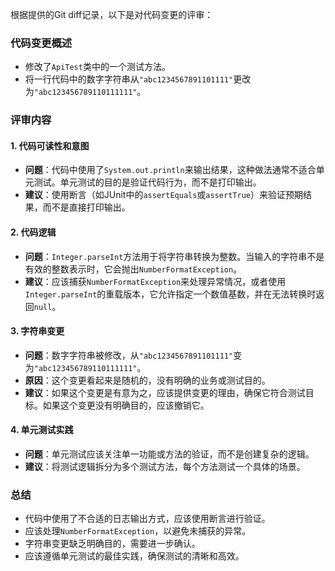 根据提供的Git diff记录，以下是对代码变更的评审：

### 代码变更概述
- 修改了`ApiTest`类中的一个测试方法。
- 将一行代码中的数字字符串从`"abc1234567891101111"`更改为`"abc123456789110111111"`。

### 评审内容

#### 1. 代码可读性和意图
- **问题**：代码中使用了`System.out.println`来输出结果，这种做法通常不适合单元测试。单元测试的目的是验证代码行为，而不是打印输出。
- **建议**：使用断言（如JUnit中的`assertEquals`或`assertTrue`）来验证预期结果，而不是直接打印输出。

#### 2. 代码逻辑
- **问题**：`Integer.parseInt`方法用于将字符串转换为整数。当输入的字符串不是有效的整数表示时，它会抛出`NumberFormatException`。
- **建议**：应该捕获`NumberFormatException`来处理异常情况，或者使用`Integer.parseInt`的重载版本，它允许指定一个数值基数，并在无法转换时返回`null`。

#### 3. 字符串变更
- **问题**：数字字符串被修改，从`"abc1234567891101111"`变为`"abc123456789110111111"`。
- **原因**：这个变更看起来是随机的，没有明确的业务或测试目的。
- **建议**：如果这个变更是有意为之，应该提供变更的理由，确保它符合测试目标。如果这个变更没有明确目的，应该撤销它。

#### 4. 单元测试实践
- **问题**：单元测试应该关注单一功能或方法的验证，而不是创建复杂的逻辑。
- **建议**：将测试逻辑拆分为多个测试方法，每个方法测试一个具体的场景。

### 总结
- 代码中使用了不合适的日志输出方式，应该使用断言进行验证。
- 应该处理`NumberFormatException`，以避免未捕获的异常。
- 字符串变更缺乏明确目的，需要进一步确认。
- 应该遵循单元测试的最佳实践，确保测试的清晰和高效。